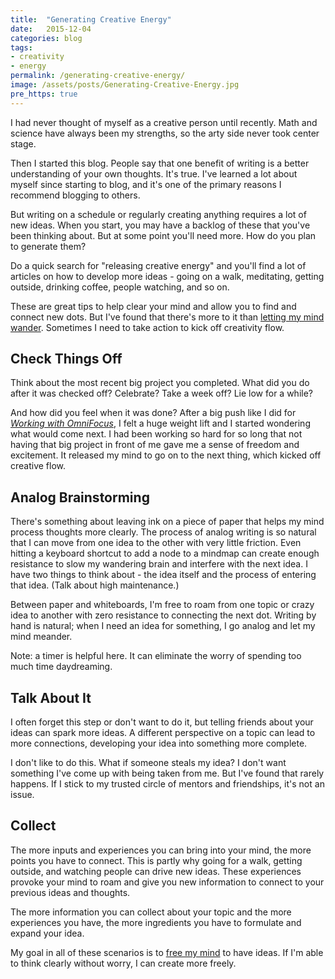 ```yaml
---
title:  "Generating Creative Energy"
date:   2015-12-04
categories: blog
tags:
- creativity
- energy
permalink: /generating-creative-energy/
image: /assets/posts/Generating-Creative-Energy.jpg
pre_https: true
---
```


I had never thought of myself as a creative person until recently. Math and science have always been my strengths, so the arty side never took center stage.
<!--more-->

Then I started this blog. People say that one benefit of writing is a better understanding of your own thoughts. It's true. I've learned a lot about myself since starting to blog, and it's one of the primary reasons I recommend blogging to others.

But writing on a schedule or regularly creating anything requires a lot of new ideas. When you start, you may have a backlog of these that you've been thinking about. But at some point you'll need more. How do you plan to generate them?

Do a quick search for "releasing creative energy" and you'll find a lot of articles on how to develop more ideas - going on a walk, meditating, getting outside, drinking coffee, people watching, and so on. 

These are great tips to help clear your mind and allow you to find and connect new dots. But I've found that there's more to it than [letting my mind wander](http://joebuhlig.com/13/). Sometimes I need to take action to kick off creativity flow.

## Check Things Off

Think about the most recent big project you completed. What did you do after it was checked off? Celebrate? Take a week off? Lie low for a while? 

And how did you feel when it was done? After a big push like I did for _[Working with OmniFocus](https://tools.joebuhlig.com/working-with-omnifocus/)_, I felt a huge weight lift and I started wondering what would come next. I had been working so hard for so long that not having that big project in front of me gave me a sense of freedom and excitement. It released my mind to go on to the next thing, which kicked off creative flow.

## Analog Brainstorming

There's something about leaving ink on a piece of paper that helps my mind process thoughts more clearly. The process of analog writing is so natural that I can move from one idea to the other with very little friction. Even hitting a keyboard shortcut to add a node to a mindmap can create enough resistance to slow my wandering brain and interfere with the next idea. I have two things to think about - the idea itself and the process of entering that idea. (Talk about high maintenance.)

Between paper and whiteboards, I'm free to roam from one topic or crazy idea to another with zero resistance to connecting the next dot. Writing by hand is natural; when I need an idea for something, I go analog and let my mind meander.

Note: a timer is helpful here. It can eliminate the worry of spending too much time daydreaming.

## Talk About It

I often forget this step or don't want to do it, but telling friends about your ideas can spark more ideas. A different perspective on a topic can lead to more connections, developing your idea into something more complete. 

I don't like to do this. What if someone steals my idea? I don't want something I've come up with being taken from me. But I've found that rarely happens. If I stick to my trusted circle of mentors and friendships, it's not an issue.

## Collect

The more inputs and experiences you can bring into your mind, the more points you have to connect. This is partly why going for a walk, getting outside, and watching people can drive new ideas. These experiences provoke your mind to roam and give you new information to connect to your previous ideas and thoughts. 

The more information you can collect about your topic and the more experiences you have, the more ingredients you have to formulate and expand your idea. 

My goal in all of these scenarios is to [free my mind][GTDIntroArticle] to have ideas. If I'm able to think clearly without worry, I can create more freely.

[GTDIntroArticle]: http://joebuhlig.com/getting-things-done-introduction/
